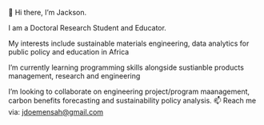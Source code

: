 👋 Hi there, I’m Jackson.

I am a Doctoral Research Student and Educator.

My interests include sustainable materials engineering, data analytics for public policy and education in Africa

I’m currently learning programming skills alongside sustianble products management, research and engineering

I’m looking to collaborate on engineering project/program maanagement, carbon benefits forecasting and sustainability policy analysis.
📫 Reach me via: jdoemensah@gmail.com

<!---
Jdoemensah/Jdoemensah is a ✨ special ✨ repository because its `README.md` (this file) appears on your GitHub profile.
You can click the Preview link to take a look at your changes.
---
